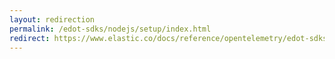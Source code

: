 ```yaml
---
layout: redirection
permalink: /edot-sdks/nodejs/setup/index.html
redirect: https://www.elastic.co/docs/reference/opentelemetry/edot-sdks/nodejs/setup/index.html
---
```

